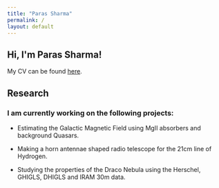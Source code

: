 ```yaml
---
title: "Paras Sharma"
permalink: /
layout: default
---
```


## Hi, I'm Paras Sharma!

My CV can be found [here](https://nutanstrek.github.io/media/CV.pdf).

## Research

### I am currently working on the following projects:

- Estimating the Galactic Magnetic Field using MgII absorbers and background Quasars.

- Making a horn antennae shaped radio telescope for the 21cm line of Hydrogen.

- Studying the properties of the Draco Nebula using the Herschel, GHIGLS, DHIGLS and IRAM 30m data.